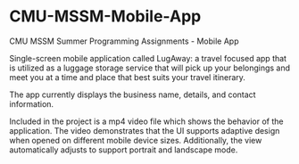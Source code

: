 # CMU-MSSM-Mobile-App
CMU MSSM Summer Programming Assignments - Mobile App

Single-screen mobile application called LugAway: a travel focused app that is utilized as a luggage storage service 
that will pick up your belongings and meet you at a time and place that best suits your travel itinerary.

The app currently displays the business name, details, and contact information.

Included in the project is a mp4 video file which shows the behavior of the application.
The video demonstrates that the UI supports adaptive design when opened on different mobile device sizes.
Additionally, the view automatically adjusts to support portrait and landscape mode.
